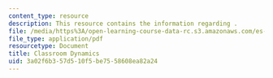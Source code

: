 ```yaml
---
content_type: resource
description: This resource contains the information regarding .
file: /media/https%3A/open-learning-course-data-rc.s3.amazonaws.com/es-242-gender-issues-in-academics-and-academia-spring-2004/3a02f6b357d510f5be7558608ea82a24_MITES_242S04_ses7.pdf
file_type: application/pdf
resourcetype: Document
title: Classroom Dynamics
uid: 3a02f6b3-57d5-10f5-be75-58608ea82a24
---
```


